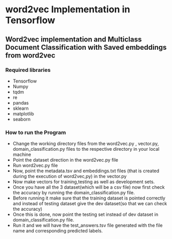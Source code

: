 # word2vec Implementation in Tensorflow

## Word2vec implementation and Multiclass Document Classification with Saved embeddings from word2vec

### Required libraries
* Tensorflow
* Numpy
* tqdm
* re
* pandas
* sklearn
* matplotlib
* seaborn
### How to run the Program
* Change the working directory files from the word2vec.py , vector.py, domain_classification.py files to the respective directory in your local machine
* Point the dataset direction in the word2vec.py file
* Run word2vec.py file
* Now, point the metadata.tsv and embeddings.txt files (that is created during the execution of word2vec,py) in the vector.py
* Now make vectors for training,testing as well as development sets.
* Once you have all the 3 dataset(which will be a csv file) now first check the accuracy by running the domain_classification.py file.
* Before running it make sure that the training dataset is pointed correctly and instead of testing dataset give the dev dataset(so that we can check the accuracy)
* Once this is done, now point the testing set instead of dev dataset in domain_classification.py file.
* Run it and we will have the test_answers.tsv file generated with the file name and corresponding predicted labels.
